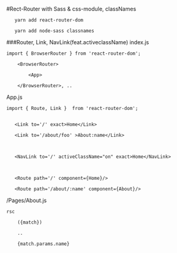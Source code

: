 #Rect-Router with Sass & css-module, classNames
```
   yarn add react-router-dom

   yarn add node-sass classnames
```

###Router, Link, NavLink(feat.activeclassName)
index.js
```
import { BrowserRouter } from 'react-router-dom';

    <BrowserRouter>
    
        <App>
    
    </BrowserRouter>, ..
```


App.js
```
import { Route, Link }  from 'react-router-dom';


   <Link to='/' exact>Home</Link>
   
   <Link to='/about/foo' >About:name</Link>
   
   
   
   <NavLink to='/' activeClassName="on" exact>Home</NavLink>
   
   
   
   <Route path='/' component={Home}/>
   
   <Route path='/about/:name' component={About}/>

```


/Pages/About.js
```
rsc

    ({match})

    ..
    
    {match.params.name}
    
```
